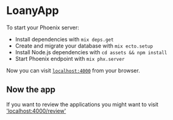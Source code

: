 # LoanyApp

To start your Phoenix server:

  * Install dependencies with `mix deps.get`
  * Create and migrate your database with `mix ecto.setup`
  * Install Node.js dependencies with `cd assets && npm install`
  * Start Phoenix endpoint with `mix phx.server`

Now you can visit [`localhost:4000`](http://localhost:4000) from your browser.

## Now the app

If you want to review the applications
you might want to visit ['localhost:4000/review'](http://localhost:400/review)

